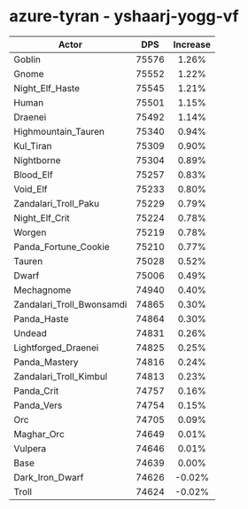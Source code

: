 # azure-tyran - yshaarj-yogg-vf
| Actor | DPS | Increase |
|---|:---:|:---:|
|Goblin|75576|1.26%|
|Gnome|75552|1.22%|
|Night_Elf_Haste|75545|1.21%|
|Human|75501|1.15%|
|Draenei|75492|1.14%|
|Highmountain_Tauren|75340|0.94%|
|Kul_Tiran|75309|0.90%|
|Nightborne|75304|0.89%|
|Blood_Elf|75257|0.83%|
|Void_Elf|75233|0.80%|
|Zandalari_Troll_Paku|75229|0.79%|
|Night_Elf_Crit|75224|0.78%|
|Worgen|75219|0.78%|
|Panda_Fortune_Cookie|75210|0.77%|
|Tauren|75028|0.52%|
|Dwarf|75006|0.49%|
|Mechagnome|74940|0.40%|
|Zandalari_Troll_Bwonsamdi|74865|0.30%|
|Panda_Haste|74864|0.30%|
|Undead|74831|0.26%|
|Lightforged_Draenei|74825|0.25%|
|Panda_Mastery|74816|0.24%|
|Zandalari_Troll_Kimbul|74813|0.23%|
|Panda_Crit|74757|0.16%|
|Panda_Vers|74754|0.15%|
|Orc|74705|0.09%|
|Maghar_Orc|74649|0.01%|
|Vulpera|74646|0.01%|
|Base|74639|0.00%|
|Dark_Iron_Dwarf|74626|-0.02%|
|Troll|74624|-0.02%|
